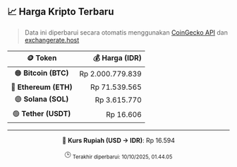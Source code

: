 

<!-- HARGA_KRIPTO -->
## 📈 Harga Kripto Terbaru

> Data ini diperbarui secara otomatis menggunakan [CoinGecko API](https://www.coingecko.com/) dan [exchangerate.host](https://exchangerate.host/)

<div align="center">

| 🪙 Token | 💰 Harga (IDR) |
|:------:|---------------:|
| 🟠 **Bitcoin (BTC)**   | Rp 2.000.779.839 |
| 🔵 **Ethereum (ETH)**  | Rp 71.539.565 |
| 🟣 **Solana (SOL)**    | Rp 3.615.770 |
| 🟢 **Tether (USDT)**   | Rp 16.606 |

---

💱 **Kurs Rupiah (USD → IDR)**: Rp 16.594

🕒 <sub>Terakhir diperbarui: 10/10/2025, 01.44.05</sub>

</div>
<!-- /HARGA_KRIPTO -->